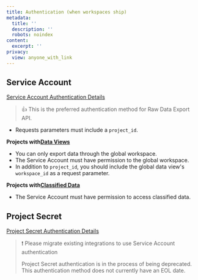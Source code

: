 ```yaml
---
title: Authentication (when workspaces ship)
metadata:
  title: ''
  description: ''
  robots: noindex
content:
  excerpt: ''
privacy:
  view: anyone_with_link
---
```

## Service Account

[Service Account Authentication Details](ref:authentication#service-account)

> 👍 This is the preferred authentication method for Raw Data Export API.

* Requests parameters must include a `project_id`.

**Projects with[Data Views](https://help.mixpanel.com/hc/en-us/articles/360043782572-Data-Views)**

* You can only export data through the global workspace.
* The Service Account must have permission to the global workspace.
* In addition to `project_id`, you should include the global data view's `workspace_id` as a request parameter.

**Projects with[Classified Data](https://help.mixpanel.com/hc/en-us/articles/360044295131-Data-Classification)**

* The Service Account must have permission to access classified data.

## Project Secret

[Project Secret Authentication Details](ref:authentication#project-secret)

> ❗️ Please migrate existing integrations to use Service Account authentication
>
> Project Secret authentication is in the process of being deprecated. This authentication method does not currently have an EOL date.
